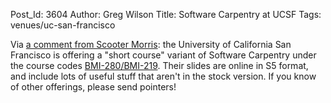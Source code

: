 Post_Id: 3604
Author: Greg Wilson
Title: Software Carpentry at UCSF
Tags: venues/uc-san-francisco

<p>Via <a href="|filename|2010-03-25-software-carpentry-version-4-is-a-go.md">a comment from Scooter Morris</a>: the University of California San Francisco is offering a "short course" variant of Software Carpentry under the course codes <a href="http://www.cgl.ucsf.edu/Outreach/bmi280/">BMI-280/BMI-219</a>. Their slides are online in S5 format, and include lots of useful stuff that aren't in the stock version.  If you know of other offerings, please send pointers!</p>
